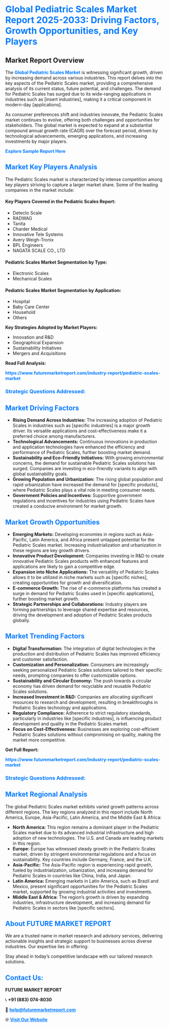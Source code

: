 <h1 style="color: #007BFF;">Global Pediatric Scales Market Report 2025-2033: Driving Factors, Growth Opportunities, and Key Players</h1>

<section id="overview">
<h2>Market Report Overview</h2>
<p>The <a href="https://www.futuremarketreport.com/industry-report/pediatric-scales-market" style="color: #007BFF; text-decoration: none;"><strong>Global Pediatric Scales Market</strong></a> is witnessing significant growth, driven by increasing demand across various industries. This report delves into the key aspects of the Pediatric Scales market, providing a comprehensive analysis of its current status, future potential, and challenges. The demand for Pediatric Scales has surged due to its wide-ranging applications in industries such as [insert industries], making it a critical component in modern-day [applications].</p>
<p>As consumer preferences shift and industries innovate, the Pediatric Scales market continues to evolve, offering both challenges and opportunities for stakeholders. The global market is expected to expand at a substantial compound annual growth rate (CAGR) over the forecast period, driven by technological advancements, emerging applications, and increasing investments by major players.</p>
</section>

<section id="overview">
<p><a href="https://www.futuremarketreport.com/request-sample/reportId=61901" style="color: #007BFF; text-decoration: none;"><strong>Explore Sample Report Here</strong></a></p>
</section>

<section id="key-players">
<h2 style="color: #007BFF;">Market Key Players Analysis</h2>
<p>The Pediatric Scales market is characterized by intense competition among key players striving to capture a larger market share. Some of the leading companies in the market include:</p>
<h4>Key Players Covered in the Pediatric Scales Report:</h4>
<ul><li>Detecto Scale</li><li>RADWAG</li><li>Tanita</li><li>Charder Medical</li><li>Innovative Tele Systems</li><li>Avery Weigh-Tronix</li><li>BPL Engineers</li><li>NAGATA SCALE CO., LTD</li></ul>
<h4>Pediatric Scales Market Segmentation by Type:</h4>
<ul><li>Electronic Scales</li><li>Mechanical Scales</li></ul>

<h4>Pediatric Scales Market Segmentation by Application:</h4>
<ul><li>Hospital</li><li>Baby Care Center</li><li>Household</li><li>Others</li></ul>
<p><strong>Key Strategies Adopted by Market Players:</strong></p>
<ul>
<li>Innovation and R&D</li>
<li>Geographical Expansion</li>
<li>Sustainability Initiatives</li>
<li>Mergers and Acquisitions</li>
</ul>
</section>

<section>
<p><strong>Read Full Analysis: </strong></p><a href="https://www.futuremarketreport.com/industry-report/pediatric-scales-market" style="color: #007BFF; text-decoration: none;"><strong>https://www.futuremarketreport.com/industry-report/pediatric-scales-market</strong></a>
<h3 style="color: #007BFF;">Strategic Questions Addressed:</h3>
</section>

<section id="driving-factors">
<h2 style="color: #007BFF;">Market Driving Factors</h2>
<ul>
<li><strong>Rising Demand Across Industries:</strong> The increasing adoption of Pediatric Scales in industries such as [specific industries] is a major growth driver. Its versatile applications and cost-effectiveness make it a preferred choice among manufacturers.</li>
<li><strong>Technological Advancements:</strong> Continuous innovations in production and application technologies have enhanced the efficiency and performance of Pediatric Scales, further boosting market demand.</li>
<li><strong>Sustainability and Eco-Friendly Initiatives:</strong> With growing environmental concerns, the demand for sustainable Pediatric Scales solutions has surged. Companies are investing in eco-friendly variants to align with global sustainability goals.</li>
<li><strong>Growing Population and Urbanization:</strong> The rising global population and rapid urbanization have increased the demand for [specific products], where Pediatric Scales plays a vital role in meeting consumer needs.</li>
<li><strong>Government Policies and Incentives:</strong> Supportive government regulations and incentives for industries using Pediatric Scales have created a conducive environment for market growth.</li>
</ul>
</section>

<section id="growth-opportunities">
<h2 style="color: #007BFF;">Market Growth Opportunities</h2>
<ul>
<li><strong>Emerging Markets:</strong> Developing economies in regions such as Asia-Pacific, Latin America, and Africa present untapped potential for the Pediatric Scales market. Increasing industrialization and urbanization in these regions are key growth drivers.</li>
<li><strong>Innovative Product Development:</strong> Companies investing in R&D to create innovative Pediatric Scales products with enhanced features and applications are likely to gain a competitive edge.</li>
<li><strong>Expansion into Niche Applications:</strong> The versatility of Pediatric Scales allows it to be utilized in niche markets such as [specific niches], creating opportunities for growth and diversification.</li>
<li><strong>E-commerce Growth:</strong> The rise of e-commerce platforms has created a surge in demand for Pediatric Scales used in [specific applications], further boosting market growth.</li>
<li><strong>Strategic Partnerships and Collaborations:</strong> Industry players are forming partnerships to leverage shared expertise and resources, driving the development and adoption of Pediatric Scales products globally.</li>
</ul>
</section>

<section id="trending-factors">
<h2 style="color: #007BFF;">Market Trending Factors</h2>
<ul>
<li><strong>Digital Transformation:</strong> The integration of digital technologies in the production and distribution of Pediatric Scales has improved efficiency and customer satisfaction.</li>
<li><strong>Customization and Personalization:</strong> Consumers are increasingly seeking personalized Pediatric Scales solutions tailored to their specific needs, prompting companies to offer customizable options.</li>
<li><strong>Sustainability and Circular Economy:</strong> The push towards a circular economy has driven demand for recyclable and reusable Pediatric Scales solutions.</li>
<li><strong>Increased Investment in R&D:</strong> Companies are allocating significant resources to research and development, resulting in breakthroughs in Pediatric Scales technology and applications.</li>
<li><strong>Regulatory Compliance:</strong> Adherence to strict regulatory standards, particularly in industries like [specific industries], is influencing product development and quality in the Pediatric Scales market.</li>
<li><strong>Focus on Cost-Effectiveness:</strong> Businesses are exploring cost-efficient Pediatric Scales solutions without compromising on quality, making the market more competitive.</li>
</ul>
</section>

<section>
<p><strong>Get Full Report: </strong></p><a href="https://www.futuremarketreport.com/industry-report/pediatric-scales-market" style="color: #007BFF; text-decoration: none;"><strong>https://www.futuremarketreport.com/industry-report/pediatric-scales-market</strong></a>
<h3 style="color: #007BFF;">Strategic Questions Addressed:</h3>
</section>


<section id="regional-analysis">
<h2 style="color: #007BFF;">Market Regional Analysis</h2>
<p>The global Pediatric Scales market exhibits varied growth patterns across different regions. The key regions analyzed in this report include North America, Europe, Asia-Pacific, Latin America, and the Middle East & Africa:</p>
<ul>
<li><strong>North America:</strong> This region remains a dominant player in the Pediatric Scales market due to its advanced industrial infrastructure and high adoption of new technologies. The U.S. and Canada are leading markets in this region.</li>
<li><strong>Europe:</strong> Europe has witnessed steady growth in the Pediatric Scales market, driven by stringent environmental regulations and a focus on sustainability. Key countries include Germany, France, and the U.K.</li>
<li><strong>Asia-Pacific:</strong> The Asia-Pacific region is experiencing rapid growth, fueled by industrialization, urbanization, and increasing demand for Pediatric Scales in countries like China, India, and Japan.</li>
<li><strong>Latin America:</strong> Emerging markets in Latin America, such as Brazil and Mexico, present significant opportunities for the Pediatric Scales market, supported by growing industrial activities and investments.</li>
<li><strong>Middle East & Africa:</strong> The region’s growth is driven by expanding industries, infrastructure development, and increasing demand for Pediatric Scales in sectors like [specific sectors].</li>
</ul>
</section>

<footer>
<h2 style="color: #007BFF;">About FUTURE MARKET REPORT</h2>
<p>We are a trusted name in market research and advisory services, delivering actionable insights and strategic support to businesses across diverse industries. Our expertise lies in offering:</p>

<p>Stay ahead in today’s competitive landscape with our tailored research solutions.</p>

<h2 style="color: #007BFF;">Contact Us:</h2>
<p><strong>FUTURE MARKET REPORT</strong></p>
<p>📞 <strong>+91 (883) 074-8030</strong></p>
<p>📧 <strong><a href="mailto:help@futuremarketreport.com" style="color: #007BFF;">help@futuremarketreport.com</a></strong></p>
<p>🌐 <strong><a href="https://www.futuremarketreport.com/" style="color: #007BFF;">Visit Our Website</a></strong></p>
</footer>